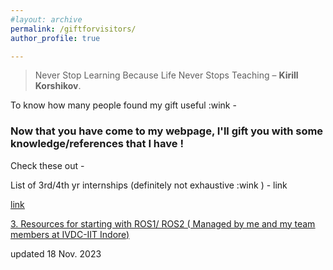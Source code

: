 ```yaml
---
#layout: archive
permalink: /giftforvisitors/
author_profile: true

---
```

<!-- 
<img src="/images/learningquote.webp" alt="Image Description" width="400" height="280"> -->
> Never Stop Learning Because Life Never Stops Teaching – **Kirill Korshikov**.


<script type="text/javascript" src="//rf.revolvermaps.com/0/0/6.js?i=50tfwkgf7tp&amp;m=2&amp;c=ff007e&amp;cr1=b00c0c&amp;f=times_new_roman&amp;l=1&amp;bv=100&amp;v0=90&amp;rx=0&amp;lx=-20&amp;ly=-20" async="async"></script>

To know how many people found my gift useful :wink - 
<!-- LikeBtn.com BEGIN -->
<span class="likebtn-wrapper" data-theme="custom" data-btn_size="60" data-f_size="20" data-icon_size="30" data-icon_l="hrt6" data-icon_d="sml3-u" data-icon_l_c="#7f7272" data-icon_l_c_v="#f50000" data-icon_d_c="#0f0101" data-icon_d_c_v="#5c0083" data-label_c="#000000" data-label_c_v="#18022c" data-counter_d_c="#07000c" data-bg_c="rgba(244,244,239,0.24)" data-bg_c_v="#fde4e4" data-f_family="Arial Black" data-i18n_like="Thanks" data-ef_voting="heartbeat" data-identifier="visitor_gift_like_button" data-dislike_enabled="false" data-icon_dislike_show="false" data-counter_frmt="comma" data-counter_zero_show="true" data-counter_count="true" data-loader_show="true"></span>
<script>(function(d,e,s){if(d.getElementById("likebtn_wjs"))return;a=d.createElement(e);m=d.getElementsByTagName(e)[0];a.async=1;a.id="likebtn_wjs";a.src=s;m.parentNode.insertBefore(a, m)})(document,"script","//w.likebtn.com/js/w/widget.js");</script>
<!-- LikeBtn.com END -->




### Now that you have come to my webpage, I'll gift you with some knowledge/references that I have !
Check these out -

List of 3rd/4th yr internships (definitely not exhaustive :wink ) - 
 link


<p style="text-decoration:underline;"><a href="https://docs.google.com/spreadsheets/d/1lSrPJwPdFsIUikO5_NYmVx_mnNfrGpi8U8QMsvOM_gI/edit?usp=sharing ">link</a></p>


<!-- More resources to be added ! -->

<!-- Deep Learning Concepts and Implementation references:  -->

<!-- <p style="text-decoration:underline;"><a href="https://udlbook.github.io/udlbook/">1. Excellent work by Prof.Simon Prince(Univ. of Bath) </a></p>
<p style="text-decoration:underline;"><a href="https://github.com/ritchieng/the-incredible-pytorch">2. Official Pytorch Repo</a></p> -->

<p style="text-decoration:underline;"><a href="https://docs.google.com/document/d/1r86ybWrMgI2QgclXLG4O1pQtavLkwh-oST2gymbKaAo/edit">3. Resources for starting with ROS1/ ROS2 ( Managed by me and my team members at IVDC-IIT Indore) </a></p>

updated 18 Nov. 2023    